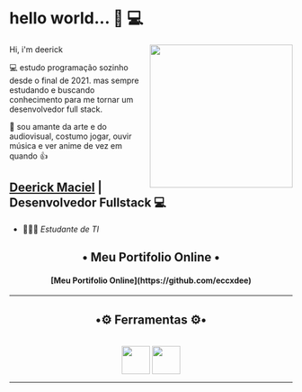 <div align="left">
  <h1>hello world... 🖖 💻</h1>
  <img align="right" height="254"src="https://i.pinimg.com/originals/71/bf/92/71bf923f5e5ada9e6adb2c6f2068368d.gif">

  
</div align="center">

<div align="left">

Hi, i'm deerick 

💻 estudo programação sozinho desde o final de 2021. mas sempre estudando
  e buscando conhecimento para me tornar um desenvolvedor full stack.

🧙‍ sou amante da arte e do audiovisual, costumo jogar,
 ouvir música e ver anime de vez em quando 👍
   
  
  
  
  
  
  

## [Deerick Maciel](https://github.com/eccxdee) | Desenvolvedor Fullstack 💻

- 👨🏾‍🎓 *Estudante de TI*
 
<h2 align = "center">• Meu Portifolio Online •</h2>

<h4 align="center">[Meu Portifolio Online](https://github.com/eccxdee)</h4>

***
<h2 align = "center">•⚙️ Ferramentas ⚙️•</h2>
<div style="display:inline_block" align = "center"><br>   
   <img align = "center" width = "50" margin="50"src="https://cdn.jsdelivr.net/gh/devicons/devicon/icons/windows8/windows8-original.svg" />
   <img align = "center" width = "50" src="https://cdn.jsdelivr.net/gh/devicons/devicon/icons/vscode/vscode-original.svg" />         
</div>

***
